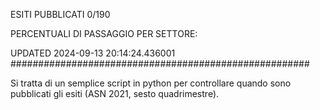 ESITI PUBBLICATI 0/190 

PERCENTUALI DI PASSAGGIO PER SETTORE:

UPDATED 2024-09-13 20:14:24.436001
###################################################### 

Si tratta di un semplice script in python per controllare quando sono pubblicati gli esiti (ASN 2021, sesto quadrimestre).

